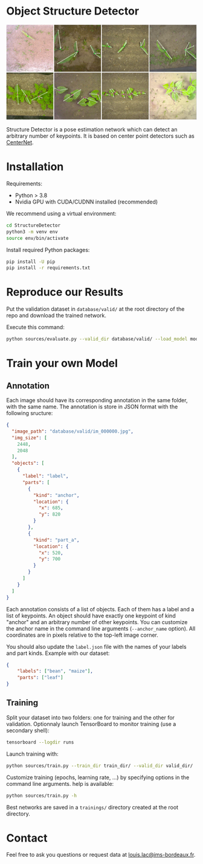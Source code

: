# Object Structure Detector
![illustration](illustration.png)
 
Structure Detector is a pose estimation network which can detect an arbitrary number of keypoints. It is based on center point detectors such as [CenterNet](https://github.com/xingyizhou/CenterNet).

# Installation
Requirements:
- Python > 3.8
- Nvidia GPU with CUDA/CUDNN installed (recommended)

We recommend using a virtual environment:
```zsh
cd StructureDetector
python3 -m venv env
source env/bin/activate
```

Install required Python packages:
```zsh
pip install -U pip
pip install -r requirements.txt
```

# Reproduce our Results
Put the validation dataset in `database/valid/` at the root directory of the repo and download the trained network.

Execute this command:

```zsh
python sources/evaluate.py --valid_dir database/valid/ --load_model model_best_classif.pth --conf_threshold 0.529 --decoder_dist_thresh 0.108
```

# Train your own Model
## Annotation
Each image should have its corresponding annotation in the same folder, with the same name. The annotation is store in JSON format with the following sructure:

```json
{
  "image_path": "database/valid/im_000000.jpg",
  "img_size": [
    2448,
    2048
  ],
  "objects": [
    {
      "label": "label",
      "parts": [
        {
          "kind": "anchor",
          "location": {
            "x": 685,
            "y": 820
          }
        },
        {
          "kind": "part_a",
          "location": {
            "x": 520,
            "y": 700
          }
        }
      ]
    }
  ]
}
```

Each annotation consists of a list of objects. Each of them has a label and a list of keypoints. An object should have exactly one keypoint of kind "anchor" and an arbitrary number of other keypoints. You can customize the anchor name in the command line arguments (`--anchor_name` option). All coordinates are in pixels relative to the top-left image corner.

You should also update the `label.json` file with the names of your labels and part kinds. Example with our dataset:

```json
{
    "labels": ["bean", "maize"],
    "parts": ["leaf"]
}
```

## Training
Split your dataset into two folders: one for training and the other for validation. Optionnaly launch TensorBoard to monitor training (use a secondary shell):
```zsh
tensorboard --logdir runs
```

Launch training with:
```zsh
python sources/train.py --train_dir train_dir/ --valid_dir valid_dir/
```

Customize training (epochs, learning rate, ...) by specifying options in the command line arguments. help is available:
```zsh
python sources/train.py -h
```

Best networks are saved in a `trainings/` directory created at the root directory.

# Contact
Feel free to ask you questions or request data at louis.lac@ims-bordeaux.fr.
